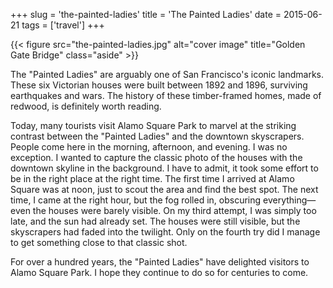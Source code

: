 +++
slug = 'the-painted-ladies'
title = 'The Painted Ladies'
date = 2015-06-21
tags = ['travel']
+++

{{< figure src="the-painted-ladies.jpg"  alt="cover image" title="Golden Gate Bridge" class="aside" >}}

The "Painted Ladies" are arguably one of San Francisco's iconic landmarks. These six Victorian houses were built between 1892 and 1896, surviving earthquakes and wars. The history of these timber-framed homes, made of redwood, is definitely worth reading.

Today, many tourists visit Alamo Square Park to marvel at the striking contrast between the "Painted Ladies" and the downtown skyscrapers. People come here in the morning, afternoon, and evening. I was no exception. I wanted to capture the classic photo of the houses with the downtown skyline in the background. I have to admit, it took some effort to be in the right place at the right time. The first time I arrived at Alamo Square was at noon, just to scout the area and find the best spot. The next time, I came at the right hour, but the fog rolled in, obscuring everything—even the houses were barely visible. On my third attempt, I was simply too late, and the sun had already set. The houses were still visible, but the skyscrapers had faded into the twilight. Only on the fourth try did I manage to get something close to that classic shot.

For over a hundred years, the "Painted Ladies" have delighted visitors to Alamo Square Park. I hope they continue to do so for centuries to come.

